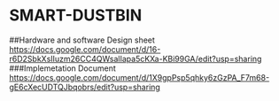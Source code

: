 # SMART-DUSTBIN

##Hardware and software Design sheet
    https://docs.google.com/document/d/16-r6D2SbkXsIIuzm26CC4QWsalIapa5cKXa-KBi99GA/edit?usp=sharing
###Implemetation Document
https://docs.google.com/document/d/1X9gpPsp5qhky6zGzPA_F7m68-gE6cXecUDTQJbqobrs/edit?usp=sharing
